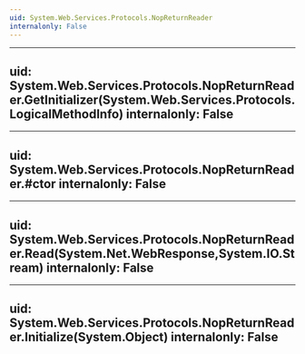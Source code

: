 ```yaml
---
uid: System.Web.Services.Protocols.NopReturnReader
internalonly: False
---
```


---
uid: System.Web.Services.Protocols.NopReturnReader.GetInitializer(System.Web.Services.Protocols.LogicalMethodInfo)
internalonly: False
---

---
uid: System.Web.Services.Protocols.NopReturnReader.#ctor
internalonly: False
---

---
uid: System.Web.Services.Protocols.NopReturnReader.Read(System.Net.WebResponse,System.IO.Stream)
internalonly: False
---

---
uid: System.Web.Services.Protocols.NopReturnReader.Initialize(System.Object)
internalonly: False
---
